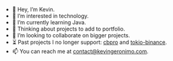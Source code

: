 - 👋 Hey, I’m Kevin.
- 👀 I’m interested in technology.
- 🌱 I’m currently learning Java.
- 🌱 Thinking about projects to add to portfolio.
- 💞️ I’m looking to collaborate on bigger projects.
- ⏳ Past projects I no longer support: [cbpro](https://crates.io/crates/cbpro) and [tokio-binance](https://crates.io/crates/tokio-binance).
- 📫 You can reach me at contact@kevingeronimo.com.


<!---
kevingeronimo/kevingeronimo is a ✨ special ✨ repository because its `README.md` (this file) appears on your GitHub profile.
You can click the Preview link to take a look at your changes.
--->
